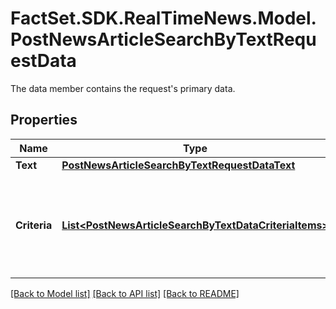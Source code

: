 # FactSet.SDK.RealTimeNews.Model.PostNewsArticleSearchByTextRequestData
The data member contains the request's primary data.

## Properties

Name | Type | Description | Notes
------------ | ------------- | ------------- | -------------
**Text** | [**PostNewsArticleSearchByTextRequestDataText**](PostNewsArticleSearchByTextRequestDataText.md) |  | [optional] 
**Criteria** | [**List&lt;PostNewsArticleSearchByTextDataCriteriaItems&gt;**](PostNewsArticleSearchByTextDataCriteriaItems.md) | Restrict the response of news articles to given include and exclude criteria. | [optional] 

[[Back to Model list]](../README.md#documentation-for-models) [[Back to API list]](../README.md#documentation-for-api-endpoints) [[Back to README]](../README.md)

